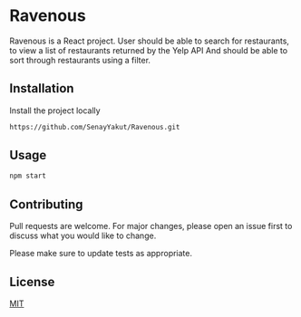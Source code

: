 # Ravenous
Ravenous is a React project.
User should be able to search for restaurants, to view a list of restaurants returned by the Yelp API
And should be able to sort through restaurants using a filter.

## Installation

Install the project locally
```bash
https://github.com/SenayYakut/Ravenous.git
```

## Usage
```bash
npm start
```

## Contributing
Pull requests are welcome. For major changes, please open an issue first to discuss what you would like to change.

Please make sure to update tests as appropriate.

## License
[MIT](https://choosealicense.com/licenses/mit/)


